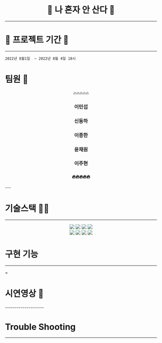 <!-- # ansanda -->

<div align=center>
</div>


[//]: # (![header]&#40;https://capsule-render.vercel.app/api?type=wave&color=auto&height=300&section=header&text=capsule%20render&fontSize=90&#41;)

[//]: # ()


<div align=center>

# :walking: 나 혼자  안 산다 :two_men_holding_hands: 
-----
</div>








#  🎉 프로젝트 기간 🎉
--------------------

    2022년 8월1일  ~ 2022년 8월 4일 18시
    
    
<h1> 팀원 🌱 </h1>

<div align=center>

🔥🔥🔥🔥🔥 <h3>  이민섭 <h3>  신동하<h3> <h3>  이종한<h3> <h3>  윤채원<h3>  이주현<h3> 🔥🔥🔥🔥🔥

  </div>
---    

    
    
# 기술스택 🧑‍💻
--------------------

<div align=center>

  <img src="https://img.shields.io/badge/javascript-F7DF1E?style=for-the-badge&logo=javascript&logoColor=black">   
 <img src="https://img.shields.io/badge/java-007396?style=for-the-badge&logo=java&logoColor=white"> 

<img src="https://img.shields.io/badge/github-181717?style=for-the-badge&logo=github&logoColor=white">
 <img src="https://img.shields.io/badge/css-1572B6?style=for-the-badge&logo=css3&logoColor=white">



</div>
<div align=center>

<img src="https://img.shields.io/badge/python-3776AB?style=for-the-badge&logo=python&logoColor=white"> 

  <img src="https://img.shields.io/badge/mongoDB-47A248?style=for-the-badge&logo=MongoDB&logoColor=white">
  <img src="https://img.shields.io/badge/jquery-F7DF1E?style=for-the-badge&logo=jquery&logoColor=black">
<img src="https://img.shields.io/badge/flask-000000?style=for-the-badge&logo=flask&logoColor=white">


</div>

# 구현 기능
--------------------

=

# 시연영상 📸

<div align=center>

</div>
--------------------

#  Trouble Shooting 
--------------------
<div align=center>


</div>


